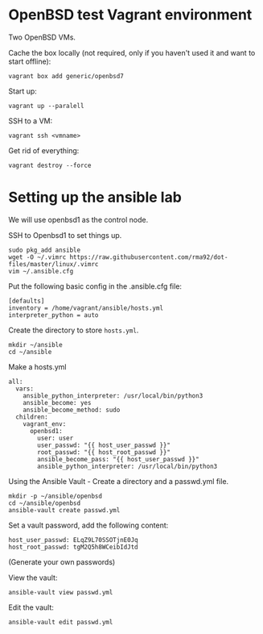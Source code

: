 # OpenBSD test Vagrant environment
Two OpenBSD VMs.

Cache the box locally (not required, only if you haven't used it and want to start offline):
```
vagrant box add generic/openbsd7
```
Start up:
```
vagrant up --paralell
```

SSH to a VM:
```
vagrant ssh <vmname>
```

Get rid of everything:
```
vagrant destroy --force
```

# Setting up the ansible lab
We will use openbsd1 as the control node.

SSH to Openbsd1 to set things up.
```
sudo pkg_add ansible
wget -O ~/.vimrc https://raw.githubusercontent.com/rma92/dot-files/master/linux/.vimrc
vim ~/.ansible.cfg
```

Put the following basic config in the .ansible.cfg file:
```
[defaults]
inventory = /home/vagrant/ansible/hosts.yml
interpreter_python = auto
```

Create the directory to store `hosts.yml`.

```
mkdir ~/ansible
cd ~/ansible
```

Make a hosts.yml
```
all:
  vars:
    ansible_python_interpreter: /usr/local/bin/python3
    ansible_become: yes
    ansible_become_method: sudo
  children:
    vagrant_env:
      openbsd1:
        user: user
        user_passwd: "{{ host_user_passwd }}"
        root_passwd: "{{ host_root_passwd }}"
        ansible_become_pass: "{{ host_user_passwd }}"
        ansible_python_interpreter: /usr/local/bin/python3
```

Using the Ansible Vault - Create a directory and a passwd.yml file.
```
mkdir -p ~/ansible/openbsd
cd ~/ansible/openbsd
ansible-vault create passwd.yml
```
Set a vault password, add the following content:
```
host_user_passwd: ELqZ9L70SSOTjnE0Jq
host_root_passwd: tgM2Q5h8WCeibIdJtd
```
(Generate your own passwords)

View the vault:
```
ansible-vault view passwd.yml
```
Edit the vault:
```
ansible-vault edit passwd.yml
```


